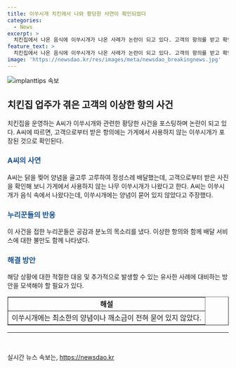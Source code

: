 ```yaml
---
title: 이쑤시개 치킨에서 나와 황당한 사연이 확인되었다
categories:
  - News
excerpt: >
  치킨집에서 나온 음식에 이쑤시개가 나온 사례가 논란이 되고 있다. 고객의 항의를 받고 확인한 결과, 이쑤시개는 가게에서 사용하지 않는 것으로 확인되었다. 손수 정성껏 만든 음식에 이쑤시개가 들어간 사실에 충격과 분노를 표현하며 누리꾼들은 이에 분노를 표출했다. A씨는 고객의 음식을 다시 만들어 보내고 처음 배달 간 음식은 돌려 받았다고 전했으며, 이쑤시개가 들어간 음식을 CCTV로 확인한 결과도 깨끗한 상태였다고 말했다. #치킨집 #이쑤시개 #음식 논란
feature_text: >
  치킨집에서 나온 음식에 이쑤시개가 나온 사례가 논란이 되고 있다. 고객의 항의를 받고 확인한 결과, 이쑤시개는 가게에서 사용하지 않는 것으로 확인되었다. 손수 정성껏 만든 음식에 이쑤시개가 들어간 사실에 충격과 분노를 표현하며 누리꾼들은 이에 분노를 표출했다. A씨는 고객의 음식을 다시 만들어 보내고 처음 배달 간 음식은 돌려 받았다고 전했으며, 이쑤시개가 들어간 음식을 CCTV로 확인한 결과도 깨끗한 상태였다고 말했다. #치킨집 #이쑤시개 #음식 논란
image: 'https://newsdao.kr/res/images/meta/newsdao_breakingnews.jpg'
---
```


<p><img src="https://newsdao.kr/res/images/meta/newsdao_breakingnews.jpg" alt="implanttips 속보" /></p>

<h2 data-ke-size="size26">치킨집 업주가 겪은 고객의 이상한 항의 사건</h2>

<p data-ke-size="size16">치킨집을 운영하는 A씨가 이쑤시개와 관련한 황당한 사건을 포스팅하며 논란이 되고 있다. A씨에 따르면, 고객으로부터 받은 항의에는 가게에서 사용하지 않는 이쑤시개가 포장된 것으로 확인된다.</p>

<h3><b><span style="color: #1a5490;">A씨의 사연</span></b></h3>

<p data-ke-size="size16">A씨는 닭을 찢어 양념을 골고루 고루하여 정성스레 배달했는데, 고객으로부터 받은 사진을 확인해 보니 가게에서 사용하지 않는 나무 이쑤시개가 나왔다고 한다. A씨는 이쑤시개가 음식 속에서 나왔다는데, 이쑤시개에는 양념이 묻어 있지 않았다고 주장했다.</p>

<h3><b><span style="color: #1a5490;">누리꾼들의 반응</span></b></h3>

<p data-ke-size="size16">이 사건을 접한 누리꾼들은 공감과 분노의 목소리를 냈다. 이상한 항의와 함께 배달 서비스에 대한 불만도 함께 나타냈다.</p>

<h3><b><span style="color: #1a5490;">해결 방안</span></b></h3>

<p data-ke-size="size16">해당 상황에 대한 적절한 대응 및 추가적으로 발생할 수 있는 유사한 사례에 대비하는 방안을 모색해야 할 필요가 있다.</p>

<table style="width: 100%;" border="1">
<tbody>
<tr>
<td style="text-align: center; height: 17px;"><b>해설</b></td>
</tr>
<tr>
<td style="text-align: center; height: 17px;">이쑤시개에는 최소한의 양념이나 깨소금이 전혀 묻어 있지 않았다.</td>
</tr>
</tbody>
</table>

<hr>

<p data-ke-size="size16">&nbsp;</p>
실시간 뉴스 속보는, <a href="https://newsdao.kr" rel="dofollow">https://newsdao.kr</a>


